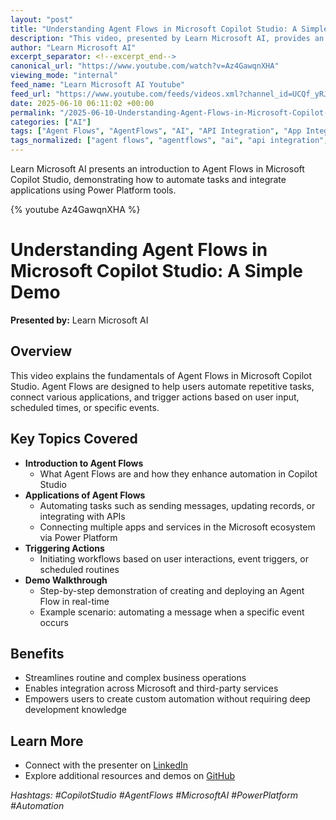 ```yaml
---
layout: "post"
title: "Understanding Agent Flows in Microsoft Copilot Studio: A Simple Demo"
description: "This video, presented by Learn Microsoft AI, provides an overview of Agent Flows within Microsoft Copilot Studio. The session covers how Agent Flows enable task automation, app integration, and action triggering using Microsoft Power Platform technologies. The video also includes a hands-on demo showcasing practical use cases for automating business processes via Copilot Studio."
author: "Learn Microsoft AI"
excerpt_separator: <!--excerpt_end-->
canonical_url: "https://www.youtube.com/watch?v=Az4GawqnXHA"
viewing_mode: "internal"
feed_name: "Learn Microsoft AI Youtube"
feed_url: "https://www.youtube.com/feeds/videos.xml?channel_id=UCQf_yRJpsfyEiWWpt1MZ6vA"
date: 2025-06-10 06:11:02 +00:00
permalink: "/2025-06-10-Understanding-Agent-Flows-in-Microsoft-Copilot-Studio-A-Simple-Demo.html"
categories: ["AI"]
tags: ["Agent Flows", "AgentFlows", "AI", "API Integration", "App Integration", "Automation", "Business Process Automation", "Copilot Demo", "Copilot Studio", "CopilotStudio", "Microsoft AI", "Microsoft Copilot", "MicrosoftAI", "Power Platform", "Task Automation", "Videos", "Workflow Automation"]
tags_normalized: ["agent flows", "agentflows", "ai", "api integration", "app integration", "automation", "business process automation", "copilot demo", "copilot studio", "copilotstudio", "microsoft ai", "microsoft copilot", "microsoftai", "power platform", "task automation", "videos", "workflow automation"]
---
```


Learn Microsoft AI presents an introduction to Agent Flows in Microsoft Copilot Studio, demonstrating how to automate tasks and integrate applications using Power Platform tools.<!--excerpt_end-->

{% youtube Az4GawqnXHA %}

# Understanding Agent Flows in Microsoft Copilot Studio: A Simple Demo

**Presented by:** Learn Microsoft AI

## Overview

This video explains the fundamentals of Agent Flows in Microsoft Copilot Studio. Agent Flows are designed to help users automate repetitive tasks, connect various applications, and trigger actions based on user input, scheduled times, or specific events.

## Key Topics Covered

- **Introduction to Agent Flows**
  - What Agent Flows are and how they enhance automation in Copilot Studio
- **Applications of Agent Flows**
  - Automating tasks such as sending messages, updating records, or integrating with APIs
  - Connecting multiple apps and services in the Microsoft ecosystem via Power Platform
- **Triggering Actions**
  - Initiating workflows based on user interactions, event triggers, or scheduled routines
- **Demo Walkthrough**
  - Step-by-step demonstration of creating and deploying an Agent Flow in real-time
  - Example scenario: automating a message when a specific event occurs

## Benefits

- Streamlines routine and complex business operations
- Enables integration across Microsoft and third-party services
- Empowers users to create custom automation without requiring deep development knowledge

## Learn More

- Connect with the presenter on [LinkedIn](https://www.linkedin.com/in/rvinothrajendran/)
- Explore additional resources and demos on [GitHub](https://github.com/rvinothrajendran)

*Hashtags: #CopilotStudio #AgentFlows #MicrosoftAI #PowerPlatform #Automation*
